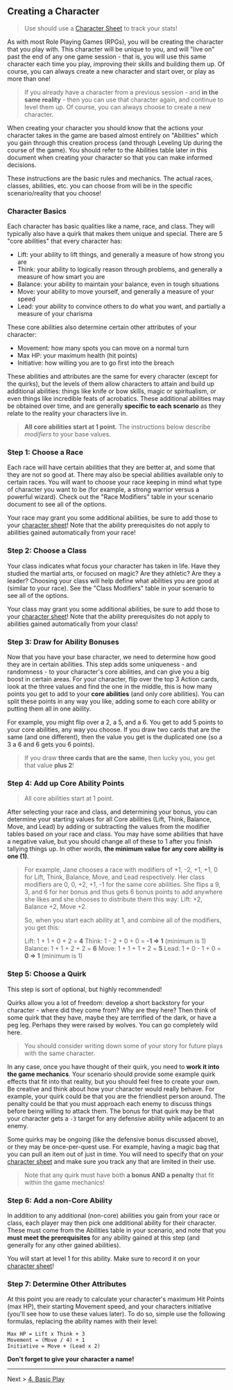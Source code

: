 ## Creating a Character

> Use should use a [Character Sheet](guides/P52-character-sheet.pdf) to track your stats!

As with most Role Playing Games (RPGs), you will be creating the character that you play with. This character will be unique to you, and will "live on" past the end of any one game session - that is, you will use this same character each time you play, improving their skills and building them up. Of course, you can always create a new character and start over, or play as more than one!

> If you already have a character from a previous session - and **in the same reality** - then you can use that character again, and continue to level them up. Of course, you can always choose to create a new character.

When creating your character you should know that the actions your character takes in the game are based almost entirely on "Abilities" which you gain through this creation process (and through Leveling Up during the course of the game). You should refer to the Abilities table later in this document when creating your character so that you can make informed decisions.

These instructions are the basic rules and mechanics. The actual races, classes, abilities, etc. you can choose from will be in the specific scenario/reality that you choose!

### Character Basics

Each character has basic qualities like a name, race, and class. They will typically also have a quirk that makes them unique and special. There are 5 "core abilities" that every character has:

* Lift: your ability to lift things, and generally a measure of how strong you are
* Think: your ability to logically reason through problems, and generally a measure of how smart you are
* Balance: your ability to maintain your balance, even in tough situations
* Move: your ability to move yourself, and generally a measure of your speed
* Lead: your ability to convince others to do what you want, and partially a measure of your charisma

These core abilities also determine certain other attributes of your character:

* Movement: how many spots you can move on a normal turn
* Max HP: your maximum health (hit points)
* Initiative: how willing you are to go first into the breach

These abilities and attributes are the same for every character (except for the quirks), but the levels of them allow characters to attain and build up additional abilities: things like knife or bow skills, magic or spiritualism, or even things like incredible feats of acrobatics. These additional abilities may be obtained over time, and are generally **specific to each scenario** as they relate to the reality your characters live in.

> **All core abilities start at 1 point.** The instructions below describe _modifiers_ to your base values.

### Step 1: Choose a Race

Each race will have certain abilities that they are better at, and some that they are not so good at. There may also be special abilities available only to certain races. You will want to choose your race keeping in mind what type of character you want to be (for example, a strong warrior versus a powerful wizard). Check out the "Race Modifiers" table in your scenario document to see all of the options.

Your race may grant you some additional abilities, be sure to add those to your [character sheet](guides/P52-character-sheet.pdf)! Note that the ability prerequisites do not apply to abilities gained automatically from your race!

### Step 2: Choose a Class

Your class indicates what focus your character has taken in life. Have they studied the martial arts, or focused on magic? Are they athletic? Are they a leader? Choosing your class will help define what abilities you are good at (similar to your race). 
See the "Class Modifiers" table in your scenario to see all of the options.

Your class may grant you some additional abilities, be sure to add those to your [character sheet](guides/P52-character-sheet.pdf)! Note that the ability prerequisites do not apply to abilities gained automatically from your class!

### Step 3: Draw for Ability Bonuses

Now that you have your base character, we need to determine how good they are in certain abilities. This step adds some uniqueness - and randomness - to your character's core abilities, and can give you a big boost in certain areas. For your character, flip over the top 3 Action cards, look at the three values and find the one in the middle, this is how many points you get to add to your **core abilities** (and only core abilities). You can split these points in any way you like, adding some to each core ability or putting them all in one ability.

For example, you might flip over a 2, a 5, and a 6. You get to add 5 points to your core abilities, any way you choose. If you draw two cards that are the same (and one different), then the value you get is the duplicated one (so a 3 a 6 and 6 gets you 6 points).

> If you draw **three cards that are the same**, then lucky you, you get that value **plus 2**!

### Step 4: Add up Core Ability Points

> All core abilities start at 1 point.

After selecting your race and class, and determining your bonus, you can determine your starting values for all Core abilities (Lift, Think, Balance, Move, and Lead) by adding or subtracting the values from the modifier tables based on your race and class. You may have some abilities that have a negative value, but you should change all of these to 1 after you finish tallying things up. In other words, **the minimum value for any core ability is one (1)**.

> For example, Jane chooses a race with modifiers of +1, -2, +1, +1, 0 for Lift, Think, Balance, Move, and Lead respectively. Her class modifiers are 0, 0, +2, +1, -1 for the same core abilities. She flips a 9, 3, and 6 for her bonus and thus gets 6 bonus points to add anywhere she likes and she chooses to distribute them this way: Lift: +2, Balance +2, Move +2.
> 
> So, when you start each ability at 1, and combine all of the modifiers, you get this:
> 
> Lift: 1 + 1 + 0 + 2 = **4**
> Think: 1 - 2 + 0 + 0 = **-1 => 1** (minimum is 1)
> Balance: 1 + 1 + 2 + 2 = **6**
> Move: 1 + 1 + 1 + 2 = **5**
> Lead: 1 + 0 - 1 + 0 = **0 => 1** (minimum is 1)

### Step 5: Choose a Quirk

This step is sort of optional, but highly recommended!

Quirks allow you a lot of freedom: develop a short backstory for your character - where did they come from? Why are they here? Then think of some quirk that they have, maybe they are terrified of the dark, or have a peg leg. Perhaps they were raised by wolves. You can go completely wild here.

> You should consider writing down some of your story for future plays with the same character.

In any case, once you have thought of their quirk, you need to **work it into the game mechanics**. Your scenario should provide some example quirk effects that fit into that reality, but you should feel free to create your own. Be creative and think about how your character would really behave. For example, your quirk could be that you are the friendliest person around. The penalty could be that you must approach each enemy to discuss things before being willing to attack them. The bonus for that quirk may be that your character gets a `-3` target for any defensive ability while adjacent to an enemy.

Some quirks may be ongoing (like the defensive bonus discussed above), or they may be once-per-quest use. For example, having a magic bag that you can pull an item out of just in time. You will need to specify that on your [character sheet](guides/P52-character-sheet.pdf) and make sure you track any that are limited in their use.

> Note that any quirk must have both **a bonus AND a penalty** that fit within the game mechanics!

### Step 6: Add a non-Core Ability

In addition to any additional (non-core) abilities you gain from your race or class, each player may then pick one additional ability for their character. These must come from the Abilities table in your scenario, and note that you **must meet the prerequisites** for any ability gained at this step (and generally for any other gained abilities).

You will start at level 1 for this ability. Make sure to record it on your [character sheet](guides/P52-character-sheet.pdf)!

### Step 7: Determine Other Attributes

At this point you are ready to calculate your character's maximum Hit Points (max HP), their starting Movement speed, and your characters initiative (you'll see how to use these values later). To do so, simple use the following formulas, replacing the ability names with their level:

```
Max HP = Lift x Think + 3
Movement = (Move / 4) + 1
Initiative = Move + (Lead x 2)
```

**Don't forget to give your character a name!**

---

Next > [4. Basic Play](04_basic_play.md)
